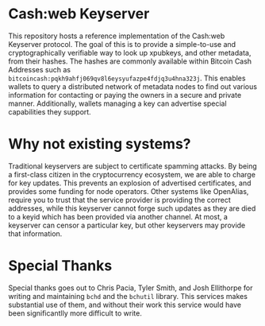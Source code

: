 # Cash:web Keyserver

This repository hosts a reference implementation of the Cash:web Keyserver protocol.  The goal of this is to provide a simple-to-use and cryptographically verifiable way to look up xpubkeys, and other metadata, from their hashes.  The hashes are commonly available within Bitcoin Cash Addresses such as `bitcoincash:pqkh9ahfj069qv8l6eysyufazpe4fdjq3u4hna323j`.  This enables wallets to query a distributed network of metadata nodes to find out various information for contacting or paying the owners in a secure and private manner.  Additionally, wallets managing a key can advertise special capabilities they support.

# Why not existing systems?

Traditional keyservers are subject to certificate spamming attacks. By being a first-class citizen in the cryptocurrency ecosystem, we are able to charge for key updates.  This prevents an explosion of advertised certificates, and provides some funding for node operators.  Other systems like OpenAlias, require you to trust that the service provider is providing the correct addresses, while this keyserver cannot forge such updates as they are died to a keyid which has been provided via another channel.  At most, a keyserver can censor a particular key, but other keyservers may provide that information.

# Special Thanks

Special thanks goes out to Chris Pacia, Tyler Smith, and Josh Ellithorpe for writing and maintaining `bchd` and the `bchutil` library.  This services makes substantial use of them, and without their work this service would have been significantlly more difficult to write.
